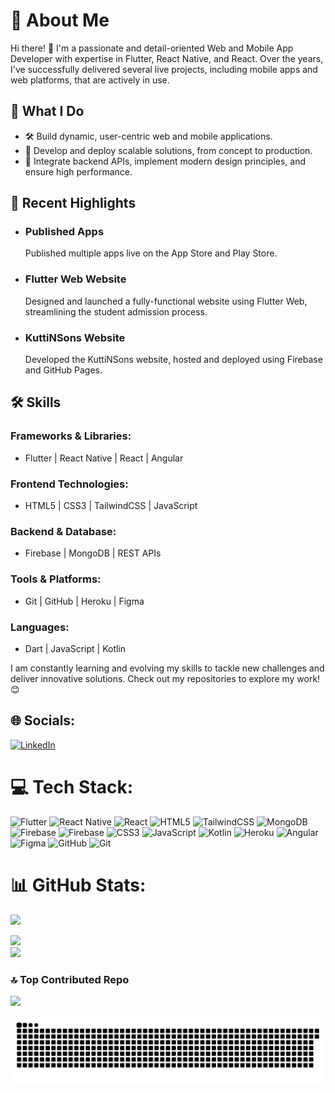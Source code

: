 
💫 About Me
===========

Hi there! 👋 I'm a passionate and detail-oriented Web and Mobile App Developer with expertise in Flutter, React Native, and React. Over the years, I've successfully delivered several live projects, including mobile apps and web platforms, that are actively in use.

🚀 What I Do
------------

*   🛠️ Build dynamic, user-centric web and mobile applications.
*   🚀 Develop and deploy scalable solutions, from concept to production.
*   🔧 Integrate backend APIs, implement modern design principles, and ensure high performance.

🌟 Recent Highlights
--------------------

*   ### Published Apps
    
    Published multiple apps live on the App Store and Play Store.
    
*   ### Flutter Web Website
    
    Designed and launched a fully-functional website using Flutter Web, streamlining the student admission process.
    
*   ### KuttiNSons Website
    
    Developed the KuttiNSons website, hosted and deployed using Firebase and GitHub Pages.
    

🛠️ Skills
----------

### Frameworks & Libraries:

*   Flutter | React Native | React | Angular

### Frontend Technologies:

*   HTML5 | CSS3 | TailwindCSS | JavaScript

### Backend & Database:

*   Firebase | MongoDB | REST APIs

### Tools & Platforms:

*   Git | GitHub | Heroku | Figma

### Languages:

*   Dart | JavaScript | Kotlin

I am constantly learning and evolving my skills to tackle new challenges and deliver innovative solutions. Check out my repositories to explore my work! 😊

## 🌐 Socials:
[![LinkedIn](https://img.shields.io/badge/LinkedIn-%230077B5.svg?logo=linkedin&logoColor=white)](https://linkedin.com/in/https://www.linkedin.com/in/srinathnarayanofficial/) 

# 💻 Tech Stack:
![Flutter](https://img.shields.io/badge/Flutter-%2302569B.svg?style=flat&logo=Flutter&logoColor=white) ![React Native](https://img.shields.io/badge/react_native-%2320232a.svg?style=flat&logo=react&logoColor=%2361DAFB) ![React](https://img.shields.io/badge/react-%2320232a.svg?style=flat&logo=react&logoColor=%2361DAFB) ![HTML5](https://img.shields.io/badge/html5-%23E34F26.svg?style=flat&logo=html5&logoColor=white) ![TailwindCSS](https://img.shields.io/badge/tailwindcss-%2338B2AC.svg?style=flat&logo=tailwind-css&logoColor=white) ![MongoDB](https://img.shields.io/badge/MongoDB-%234ea94b.svg?style=flat&logo=mongodb&logoColor=white) ![Firebase](https://img.shields.io/badge/firebase-%23039BE5.svg?style=flat&logo=firebase) ![Firebase](https://img.shields.io/badge/firebase-a08021?style=flat&logo=firebase&logoColor=ffcd34) ![CSS3](https://img.shields.io/badge/css3-%231572B6.svg?style=flat&logo=css3&logoColor=white) ![JavaScript](https://img.shields.io/badge/javascript-%23323330.svg?style=flat&logo=javascript&logoColor=%23F7DF1E) ![Kotlin](https://img.shields.io/badge/kotlin-%237F52FF.svg?style=flat&logo=kotlin&logoColor=white) ![Heroku](https://img.shields.io/badge/heroku-%23430098.svg?style=flat&logo=heroku&logoColor=white) ![Angular](https://img.shields.io/badge/angular-%23DD0031.svg?style=flat&logo=angular&logoColor=white) ![Figma](https://img.shields.io/badge/figma-%23F24E1E.svg?style=flat&logo=figma&logoColor=white) ![GitHub](https://img.shields.io/badge/github-%23121011.svg?style=flat&logo=github&logoColor=white) ![Git](https://img.shields.io/badge/git-%23F05033.svg?style=flat&logo=git&logoColor=white)


# 📊 GitHub Stats:
![](https://github-readme-stats.vercel.app/api/top-langs/?username=NarayanSrinath&theme=gotham&hide_border=false&include_all_commits=true&count_private=true&layout=compact)
<br>

![](https://github-readme-stats.vercel.app/api?username=NarayanSrinath&theme=gotham&hide_border=false&include_all_commits=true&count_private=true)
<br>
![](https://github-readme-streak-stats.herokuapp.com/?user=NarayanSrinath&theme=gotham&hide_border=false)
<br>



### 🔝 Top Contributed Repo
![](https://github-contributor-stats.vercel.app/api?username=NarayanSrinath&limit=5&theme=onedark&combine_all_yearly_contributions=true)

![snake gif](https://github.com/NarayanSrinath/NarayanSrinath/blob/output/github-snake-dark.svg)
